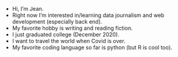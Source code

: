 - Hi, I’m Jean.
- Right now I’m interested in/learning data journalism and web development (especially back end).
- My favorite hobby is writing and reading fiction.
- I just graduated college (December 2020).
- I want to travel the world when Covid is over.
- My favorite coding language so far is python (but R is cool too).


